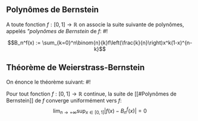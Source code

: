 
## Polynômes de Bernstein
A toute fonction $f : [0,1] \to \mathbb R$ on associe la suite suivante de polynômes, appelés *"polynômes de Bernstein* de $f$: #!

$$B_n^f(x) := \sum_{k=0}^n\binom{n}{k}f\left(\frac{k}{n}\right)x^k(1-x)^{n-k}$$
<!--ID: 1715790676120-->


## Théorème de Weierstrass-Bernstein
On énonce le théorème suivant: #!

Pour tout fonction $f: [0, 1] \to \mathbb R$ continue, la suite de [[#Polynômes de Bernstein]] de $f$ converge uniformément vers $f$: $$\lim_{n \to +\infty} \sup_{x \in[0,1]} |f(x) - B_n^f(x)| = 0$$
<!--ID: 1715790676123-->
